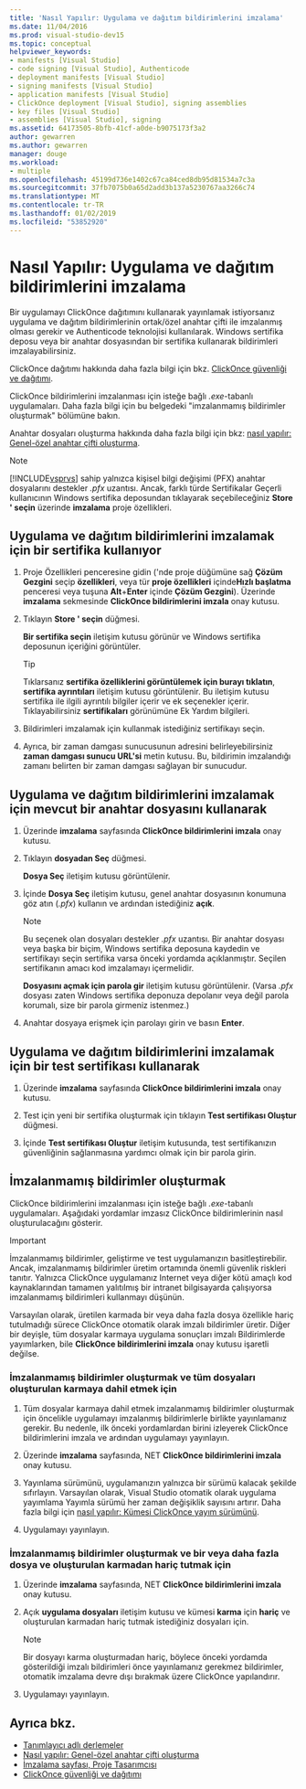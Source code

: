 ```yaml
---
title: 'Nasıl Yapılır: Uygulama ve dağıtım bildirimlerini imzalama'
ms.date: 11/04/2016
ms.prod: visual-studio-dev15
ms.topic: conceptual
helpviewer_keywords:
- manifests [Visual Studio]
- code signing [Visual Studio], Authenticode
- deployment manifests [Visual Studio]
- signing manifests [Visual Studio]
- application manifests [Visual Studio]
- ClickOnce deployment [Visual Studio], signing assemblies
- key files [Visual Studio]
- assemblies [Visual Studio], signing
ms.assetid: 64173505-8bfb-41cf-a0de-b9075173f3a2
author: gewarren
ms.author: gewarren
manager: douge
ms.workload:
- multiple
ms.openlocfilehash: 45199d736e1402c67ca84ced8db95d81534a7c3a
ms.sourcegitcommit: 37fb7075b0a65d2add3b137a5230767aa3266c74
ms.translationtype: MT
ms.contentlocale: tr-TR
ms.lasthandoff: 01/02/2019
ms.locfileid: "53852920"
---
```

# <a name="how-to-sign-application-and-deployment-manifests"></a>Nasıl Yapılır: Uygulama ve dağıtım bildirimlerini imzalama

Bir uygulamayı ClickOnce dağıtımını kullanarak yayınlamak istiyorsanız uygulama ve dağıtım bildirimlerinin ortak/özel anahtar çifti ile imzalanmış olması gerekir ve Authenticode teknolojisi kullanılarak. Windows sertifika deposu veya bir anahtar dosyasından bir sertifika kullanarak bildirimleri imzalayabilirsiniz.

 ClickOnce dağıtımı hakkında daha fazla bilgi için bkz. [ClickOnce güvenliği ve dağıtımı](../deployment/clickonce-security-and-deployment.md).

 ClickOnce bildirimlerini imzalanması için isteğe bağlı *.exe*-tabanlı uygulamaları. Daha fazla bilgi için bu belgedeki "imzalanmamış bildirimler oluşturmak" bölümüne bakın.

 Anahtar dosyaları oluşturma hakkında daha fazla bilgi için bkz: [nasıl yapılır: Genel-özel anahtar çifti oluşturma](/dotnet/framework/app-domains/how-to-create-a-public-private-key-pair).

> [!NOTE]
> [!INCLUDE[vsprvs](../code-quality/includes/vsprvs_md.md)] sahip yalnızca kişisel bilgi değişimi (PFX) anahtar dosyalarını destekler *.pfx* uzantısı. Ancak, farklı türde Sertifikalar Geçerli kullanıcının Windows sertifika deposundan tıklayarak seçebileceğiniz **Store ' seçin** üzerinde **imzalama** proje özellikleri.

## <a name="to-sign-application-and-deployment-manifests-using-a-certificate"></a>Uygulama ve dağıtım bildirimlerini imzalamak için bir sertifika kullanıyor

1.  Proje Özellikleri penceresine gidin ('nde proje düğümüne sağ **Çözüm Gezgini** seçip **özellikleri**, veya tür **proje özellikleri** içinde**Hızlı başlatma** penceresi veya tuşuna **Alt**+**Enter** içinde **Çözüm Gezgini**). Üzerinde **imzalama** sekmesinde **ClickOnce bildirimlerini imzala** onay kutusu.

2.  Tıklayın **Store ' seçin** düğmesi.

     **Bir sertifika seçin** iletişim kutusu görünür ve Windows sertifika deposunun içeriğini görüntüler.

    > [!TIP]
    > Tıklarsanız **sertifika özelliklerini görüntülemek için burayı tıklatın**, **sertifika ayrıntıları** iletişim kutusu görüntülenir. Bu iletişim kutusu sertifika ile ilgili ayrıntılı bilgiler içerir ve ek seçenekler içerir. Tıklayabilirsiniz **sertifikaları** görünümüne Ek Yardım bilgileri.

3.  Bildirimleri imzalamak için kullanmak istediğiniz sertifikayı seçin.

4.  Ayrıca, bir zaman damgası sunucusunun adresini belirleyebilirsiniz **zaman damgası sunucu URL'si** metin kutusu. Bu, bildirimin imzalandığı zamanı belirten bir zaman damgası sağlayan bir sunucudur.

## <a name="to-sign-application-and-deployment-manifests-using-an-existing-key-file"></a>Uygulama ve dağıtım bildirimlerini imzalamak için mevcut bir anahtar dosyasını kullanarak

1.  Üzerinde **imzalama** sayfasında **ClickOnce bildirimlerini imzala** onay kutusu.

2.  Tıklayın **dosyadan Seç** düğmesi.

     **Dosya Seç** iletişim kutusu görüntülenir.

3.  İçinde **Dosya Seç** iletişim kutusu, genel anahtar dosyasının konumuna göz atın (*.pfx*) kullanın ve ardından istediğiniz **açık**.

    > [!NOTE]
    > Bu seçenek olan dosyaları destekler *.pfx* uzantısı. Bir anahtar dosyası veya başka bir biçim, Windows sertifika deposuna kaydedin ve sertifikayı seçin sertifika varsa önceki yordamda açıklanmıştır. Seçilen sertifikanın amacı kod imzalamayı içermelidir.

     **Dosyasını açmak için parola gir** iletişim kutusu görüntülenir. (Varsa *.pfx* dosyası zaten Windows sertifika deponuza depolanır veya değil parola korumalı, size bir parola girmeniz istenmez.)

4.  Anahtar dosyaya erişmek için parolayı girin ve basın **Enter**.

## <a name="to-sign-application-and-deployment-manifests-using-a-test-certificate"></a>Uygulama ve dağıtım bildirimlerini imzalamak için bir test sertifikası kullanarak

1.  Üzerinde **imzalama** sayfasında **ClickOnce bildirimlerini imzala** onay kutusu.

2.  Test için yeni bir sertifika oluşturmak için tıklayın **Test sertifikası Oluştur** düğmesi.

3.  İçinde **Test sertifikası Oluştur** iletişim kutusunda, test sertifikanızın güvenliğinin sağlanmasına yardımcı olmak için bir parola girin.

## <a name="generate-unsigned-manifests"></a>İmzalanmamış bildirimler oluşturmak

ClickOnce bildirimlerini imzalanması için isteğe bağlı *.exe*-tabanlı uygulamaları. Aşağıdaki yordamlar imzasız ClickOnce bildirimlerinin nasıl oluşturulacağını gösterir.

> [!IMPORTANT]
> İmzalanmamış bildirimler, geliştirme ve test uygulamanızın basitleştirebilir. Ancak, imzalanmamış bildirimler üretim ortamında önemli güvenlik riskleri tanıtır. Yalnızca ClickOnce uygulamanız Internet veya diğer kötü amaçlı kod kaynaklarından tamamen yalıtılmış bir intranet bilgisayarda çalışıyorsa imzalanmamış bildirimleri kullanmayı düşünün.

 Varsayılan olarak, üretilen karmada bir veya daha fazla dosya özellikle hariç tutulmadığı sürece ClickOnce otomatik olarak imzalı bildirimler üretir. Diğer bir deyişle, tüm dosyalar karmaya uygulama sonuçları imzalı Bildirimlerde yayımlarken, bile **ClickOnce bildirimlerini imzala** onay kutusu işaretli değilse.

### <a name="to-generate-unsigned-manifests-and-include-all-files-in-the-generated-hash"></a>İmzalanmamış bildirimler oluşturmak ve tüm dosyaları oluşturulan karmaya dahil etmek için

1.  Tüm dosyalar karmaya dahil etmek imzalanmamış bildirimler oluşturmak için öncelikle uygulamayı imzalanmış bildirimlerle birlikte yayınlamanız gerekir. Bu nedenle, ilk önceki yordamlardan birini izleyerek ClickOnce bildirimlerini imzala ve ardından uygulamayı yayınlayın.

2.  Üzerinde **imzalama** sayfasında, NET **ClickOnce bildirimlerini imzala** onay kutusu.

3.  Yayınlama sürümünü, uygulamanızın yalnızca bir sürümü kalacak şekilde sıfırlayın. Varsayılan olarak, Visual Studio otomatik olarak uygulama yayımlama Yayımla sürümü her zaman değişiklik sayısını artırır. Daha fazla bilgi için [nasıl yapılır: Kümesi ClickOnce yayım sürümünü](../deployment/how-to-set-the-clickonce-publish-version.md).

4.  Uygulamayı yayınlayın.

### <a name="to-generate-unsigned-manifests-and-exclude-one-or-more-files-from-the-generated-hash"></a>İmzalanmamış bildirimler oluşturmak ve bir veya daha fazla dosya ve oluşturulan karmadan hariç tutmak için

1.  Üzerinde **imzalama** sayfasında, NET **ClickOnce bildirimlerini imzala** onay kutusu.

2.  Açık **uygulama dosyaları** iletişim kutusu ve kümesi **karma** için **hariç** ve oluşturulan karmadan hariç tutmak istediğiniz dosyaları için.

    > [!NOTE]
    > Bir dosyayı karma oluşturmadan hariç, böylece önceki yordamda gösterildiği imzalı bildirimleri önce yayınlamanız gerekmez bildirimler, otomatik imzalama devre dışı bırakmak üzere ClickOnce yapılandırır.

3.  Uygulamayı yayınlayın.

## <a name="see-also"></a>Ayrıca bkz.

- [Tanımlayıcı adlı derlemeler](/dotnet/framework/app-domains/strong-named-assemblies)
- [Nasıl yapılır: Genel-özel anahtar çifti oluşturma](/dotnet/framework/app-domains/how-to-create-a-public-private-key-pair)
- [İmzalama sayfası, Proje Tasarımcısı](../ide/reference/signing-page-project-designer.md)
- [ClickOnce güvenliği ve dağıtımı](../deployment/clickonce-security-and-deployment.md)